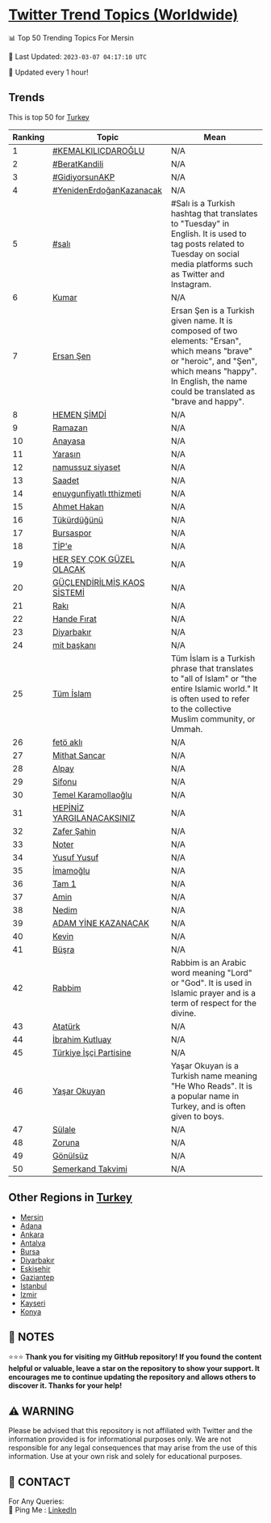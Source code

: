 [Twitter Trend Topics (Worldwide)](https://github.com/ErcinDedeoglu/Twitter-Trend-Topics)
==========


📊 Top 50 Trending Topics For Mersin

📆 Last Updated: `2023-03-07 04:17:10 UTC`

🔧 Updated every 1 hour!


## Trends

This is top 50 for [Turkey](</Turkey>)

| Ranking | Topic | Mean |
| ------- | ------------ | ------------ |
| 1 | [#KEMALKILIÇDAROĞLU](http://twitter.com/search?q=%23KEMALKILI%c3%87DARO%c4%9eLU) | N/A |
| 2 | [#BeratKandili](http://twitter.com/search?q=%23BeratKandili) | N/A |
| 3 | [#GidiyorsunAKP](http://twitter.com/search?q=%23GidiyorsunAKP) | N/A |
| 4 | [#YenidenErdoğanKazanacak](http://twitter.com/search?q=%23YenidenErdo%c4%9fanKazanacak) | N/A |
| 5 | [#salı](http://twitter.com/search?q=%23sal%c4%b1) | #Salı is a Turkish hashtag that translates to "Tuesday" in English. It is used to tag posts related to Tuesday on social media platforms such as Twitter and Instagram. |
| 6 | [Kumar](http://twitter.com/search?q=Kumar) | N/A |
| 7 | [Ersan Şen](http://twitter.com/search?q=Ersan+%c5%9een) | Ersan Şen is a Turkish given name. It is composed of two elements: "Ersan", which means "brave" or "heroic", and "Şen", which means "happy". In English, the name could be translated as "brave and happy". |
| 8 | [HEMEN ŞİMDİ](http://twitter.com/search?q=HEMEN+%c5%9e%c4%b0MD%c4%b0) | N/A |
| 9 | [Ramazan](http://twitter.com/search?q=Ramazan) | N/A |
| 10 | [Anayasa](http://twitter.com/search?q=Anayasa) | N/A |
| 11 | [Yarasın](http://twitter.com/search?q=Yaras%c4%b1n) | N/A |
| 12 | [namussuz siyaset](http://twitter.com/search?q=namussuz+siyaset) | N/A |
| 13 | [Saadet](http://twitter.com/search?q=Saadet) | N/A |
| 14 | [enuygunfiyatlı tthizmeti](http://twitter.com/search?q=enuygunfiyatl%c4%b1+tthizmeti) | N/A |
| 15 | [Ahmet Hakan](http://twitter.com/search?q=Ahmet+Hakan) | N/A |
| 16 | [Tükürdüğünü](http://twitter.com/search?q=T%c3%bck%c3%bcrd%c3%bc%c4%9f%c3%bcn%c3%bc) | N/A |
| 17 | [Bursaspor](http://twitter.com/search?q=Bursaspor) | N/A |
| 18 | [TİP'e](http://twitter.com/search?q=T%c4%b0P%27e) | N/A |
| 19 | [HER ŞEY ÇOK GÜZEL OLACAK](http://twitter.com/search?q=HER+%c5%9eEY+%c3%87OK+G%c3%9cZEL+OLACAK) | N/A |
| 20 | [GÜÇLENDİRİLMİŞ KAOS SİSTEMİ](http://twitter.com/search?q=G%c3%9c%c3%87LEND%c4%b0R%c4%b0LM%c4%b0%c5%9e+KAOS+S%c4%b0STEM%c4%b0) | N/A |
| 21 | [Rakı](http://twitter.com/search?q=Rak%c4%b1) | N/A |
| 22 | [Hande Fırat](http://twitter.com/search?q=Hande+F%c4%b1rat) | N/A |
| 23 | [Diyarbakır](http://twitter.com/search?q=Diyarbak%c4%b1r) | N/A |
| 24 | [mit başkanı](http://twitter.com/search?q=mit+ba%c5%9fkan%c4%b1) | N/A |
| 25 | [Tüm İslam](http://twitter.com/search?q=T%c3%bcm+%c4%b0slam) | Tüm İslam is a Turkish phrase that translates to "all of Islam" or "the entire Islamic world." It is often used to refer to the collective Muslim community, or Ummah. |
| 26 | [fetö aklı](http://twitter.com/search?q=fet%c3%b6+akl%c4%b1) | N/A |
| 27 | [Mithat Sancar](http://twitter.com/search?q=Mithat+Sancar) | N/A |
| 28 | [Alpay](http://twitter.com/search?q=Alpay) | N/A |
| 29 | [Sifonu](http://twitter.com/search?q=Sifonu) | N/A |
| 30 | [Temel Karamollaoğlu](http://twitter.com/search?q=Temel+Karamollao%c4%9flu) | N/A |
| 31 | [HEPİNİZ YARGILANACAKSINIZ](http://twitter.com/search?q=HEP%c4%b0N%c4%b0Z+YARGILANACAKSINIZ) | N/A |
| 32 | [Zafer Şahin](http://twitter.com/search?q=Zafer+%c5%9eahin) | N/A |
| 33 | [Noter](http://twitter.com/search?q=Noter) | N/A |
| 34 | [Yusuf Yusuf](http://twitter.com/search?q=Yusuf+Yusuf) | N/A |
| 35 | [İmamoğlu](http://twitter.com/search?q=%c4%b0mamo%c4%9flu) | N/A |
| 36 | [Tam 1](http://twitter.com/search?q=Tam+1) | N/A |
| 37 | [Amin](http://twitter.com/search?q=Amin) | N/A |
| 38 | [Nedim](http://twitter.com/search?q=Nedim) | N/A |
| 39 | [ADAM YİNE KAZANACAK](http://twitter.com/search?q=ADAM+Y%c4%b0NE+KAZANACAK) | N/A |
| 40 | [Kevin](http://twitter.com/search?q=Kevin) | N/A |
| 41 | [Büşra](http://twitter.com/search?q=B%c3%bc%c5%9fra) | N/A |
| 42 | [Rabbim](http://twitter.com/search?q=Rabbim) | Rabbim is an Arabic word meaning "Lord" or "God". It is used in Islamic prayer and is a term of respect for the divine. |
| 43 | [Atatürk](http://twitter.com/search?q=Atat%c3%bcrk) | N/A |
| 44 | [İbrahim Kutluay](http://twitter.com/search?q=%c4%b0brahim+Kutluay) | N/A |
| 45 | [Türkiye İşçi Partisine](http://twitter.com/search?q=T%c3%bcrkiye+%c4%b0%c5%9f%c3%a7i+Partisine) | N/A |
| 46 | [Yaşar Okuyan](http://twitter.com/search?q=Ya%c5%9far+Okuyan) | Yaşar Okuyan is a Turkish name meaning "He Who Reads". It is a popular name in Turkey, and is often given to boys. |
| 47 | [Sülale](http://twitter.com/search?q=S%c3%bclale) | N/A |
| 48 | [Zoruna](http://twitter.com/search?q=Zoruna) | N/A |
| 49 | [Gönülsüz](http://twitter.com/search?q=G%c3%b6n%c3%bcls%c3%bcz) | N/A |
| 50 | [Semerkand Takvimi](http://twitter.com/search?q=Semerkand+Takvimi) | N/A |



## Other Regions in [Turkey](</Turkey>)

* [Mersin](</Turkey/Mersin.md>)
* [Adana](</Turkey/Adana.md>)
* [Ankara](</Turkey/Ankara.md>)
* [Antalya](</Turkey/Antalya.md>)
* [Bursa](</Turkey/Bursa.md>)
* [Diyarbakır](</Turkey/Diyarbakır.md>)
* [Eskişehir](</Turkey/Eskişehir.md>)
* [Gaziantep](</Turkey/Gaziantep.md>)
* [Istanbul](</Turkey/Istanbul.md>)
* [Izmir](</Turkey/Izmir.md>)
* [Kayseri](</Turkey/Kayseri.md>)
* [Konya](</Turkey/Konya.md>)



## 📝 NOTES

⭐⭐⭐ **Thank you for visiting my GitHub repository! If you found the content helpful or valuable, leave a star on the repository to show your support. It encourages me to continue updating the repository and allows others to discover it. Thanks for your help!**


## ⚠️ WARNING

Please be advised that this repository is not affiliated with Twitter and the information provided is for informational purposes only. We are not responsible for any legal consequences that may arise from the use of this information. Use at your own risk and solely for educational purposes.


## 📨 CONTACT

 For Any Queries:  
            🏓 Ping Me : [LinkedIn](https://www.linkedin.com/in/ercindedeoglu/)
